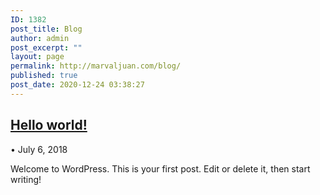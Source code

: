 ```yaml
---
ID: 1382
post_title: Blog
author: admin
post_excerpt: ""
layout: page
permalink: http://marvaljuan.com/blog/
published: true
post_date: 2020-12-24 03:38:27
---
```

<h2>
			<a href="http://marvaljuan.com/2018/07/06/hello-world/" target="_blank" rel="noopener noreferrer">
				Hello world!			</a>
		</h2>
							•
					July 6, 2018
						<p>Welcome to WordPress. This is your first post. Edit or delete it, then start writing!</p>